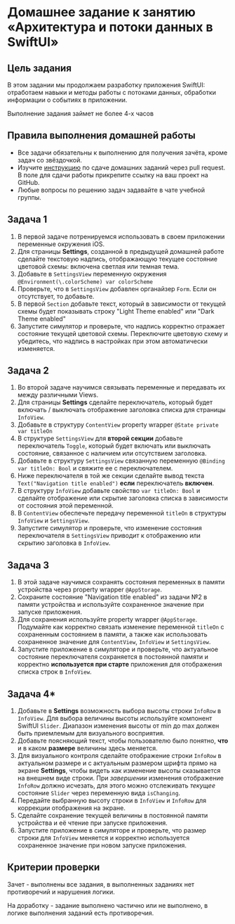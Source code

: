 # Домашнее задание к занятию «Архитектура и потоки данных в SwiftUI»

## Цель задания

В этом задании мы продолжаем разработку приложения SwiftUI: отработаем навыки и методы работы с потоками данных, обработки информации о событиях в приложении.

Выполнение задания займет не более 4-х часов

## Правила выполнения домашней работы

* Все задачи обязательны к выполнению для получения зачёта, кроме задач со звёздочкой.
* Изучите [инструкцию](https://github.com/netology-code/iosint-homeworks/blob/main/Pull%20request's%20guideline.md) по сдаче домашних заданий через pull request. В поле для сдачи работы прикрепите ссылку на ваш проект на GitHub.
* Любые вопросы по решению задач задавайте в чате учебной группы.

## Задача 1

1. В первой задаче потренируемся использовать в своем приложении переменные окружения iOS.
2. Для страницы **Settings**, созданной в предыдущей домашней работе сделайте текстовую надпись, отображающую текущее состояние цветовой схемы: включена светлая или темная тема.
3. Добавьте в `SettingsView` переменную окружения `@Environment(\.colorScheme) var colorScheme`
4. Проверьте, что в `SettingsView` добавлен органайзер `Form`. Если он отсутствует, то добавьте.
5. В первой `Section` добавьте текст, который в зависимости от текущей схемы будет показывать строку "Light Theme enabled" или "Dark Theme enabled"
6. Запустите симулятор и проверьте, что надпись корректно отражает состояние текущей цветовой схемы. Переключите цветовую схему и убедитесь, что надпись в настройках при этом автоматически изменяется.

## Задача 2

1. Во второй задаче научимся связывать переменные и передавать их между различными Views.
2. Для страницы **Settings** сделайте переключатель, который будет включать / выключать отображение заголовка списка для страницы `InfoView`.
3. Добавьте в структуру `ContentView` property wrapper `@State private var titleOn`
4. В структуре `SettingsView` для **второй секции** добавьте переключатель `Toggle`, который будет включать или выключать состояние, связанное с наличием или отсутствием заголовка.
5. Добавьте в структуру `SettingsView` связанную переменную `@Binding var titleOn: Bool` и свяжите ее с переключателем.
6. Ниже переключателя в той же секции сделайте вывод текста `Text("Navigation title enabled")` **если** переключатель **включен**.
7. В структуру `InfoView` добавьте свойство `var titleOn: Bool` и сделайте отображение или скрытие заголовка списка в зависимости от состояния этой переменной.
8. В `ContentView` обеспечьте передачу переменной `titleOn` в структуры `InfoView` и `SettingsView`.
9. Запустите симулятор и проверьте, что изменение состояния переключателя в `SettingsView` приводит к отображению или скрытию заголовка в `InfoView`.

## Задача 3

1. В этой задаче научимся сохранять состояния переменных в памяти устройства через property wrapper `@AppStorage`.
2. Сохраните состояние "Navigation title enabled" из задачи №2 в памяти устройства и используйте сохраненное значение при запуске приложения. 
3. Для сохранения используйте property wrapper `@AppStorage`. Подумайте как корректно связать изменение переменной `titleOn` c сохраненным состоянием в памяти, а также как использовать сохраненное значение для `ContentView`, `InfoView` и `SettingsView`.
4. Запустите приложение в симуляторе и проверьте, что актуальное состояние переключателя сохраняется в постоянной памяти и корректно **используется при старте** приложения для отображения списка строк в `InfoView`.

## Задача 4*

1. Добавьте в **Settings** возможность выбора высоты строки `InfoRow` в `InfoView`. Для выбора величины высоты используйте компонент SwiftUI `Slider`. Диапазон изменения высоты от min до max должен быть приемлемым для визуального восприятия.
2. Добавьте поясняющий текст, чтобы пользователю было понятно, **что** и в каком **размере** величины здесь меняется.
3. Для визуального контроля сделайте отображение строки `InfoRow` в актуальном размере и с актуальным размером шрифта прямо на экране **Settings**, чтобы видеть как изменение высоты сказывается на внешнем виде строки. При *завершении* изменения отображение `InfoRow` должно исчезать, для этого можно отслеживать *текущее* состояние `Slider` через переменную вида `isChanging`.
4. Передайте выбранную высоту строки в `InfoView` и `InfoRow` для коррекции отображения на экране.
5. Сделайте сохранение текущей величины в постоянной памяти устройства и её чтение при запуске приложения.
6. Запустите приложение в симуляторе и проверьте, что размер строки для `InfoView` меняется и корректно используется сохраненное значение при новом запуске приложения.



## Критерии проверки

Зачет - выполнены все задания, в выполненных заданиях нет противоречий и нарушения логики.

На доработку - задание выполнено частично или не выполнено, в логике выполнения заданий есть противоречия.
